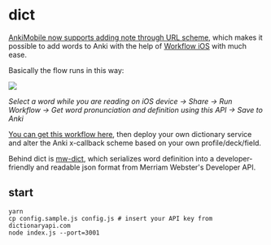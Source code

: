 # dict

[AnkiMobile now supports adding note through URL scheme](https://apps.ankiweb.net/docs/am-manual.html#url-schemes), which makes it possible to add words to Anki with the help of [Workflow iOS](https://workflow.is/) with much ease.

Basically the flow runs in this way:

![](http://7d9o0k.com1.z0.glb.clouddn.com/dict.jpg)

_Select a word while you are reading on iOS device -> Share -> Run Workflow -> Get word pronunciation and definition using this API -> Save to Anki_

[You can get this workflow here](https://workflow.is/workflows/6a9aa8f662c54ade9c43b7752f3c42b1), then deploy your own dictionary service and alter the Anki x-callback scheme based on your own profile/deck/field.

Behind dict is [mw-dict](https://github.com/NdYAG/mw-dict), which serializes word definition into a developer-friendly and readable json format from Merriam Webster's Developer API.

## start

```shell
yarn
cp config.sample.js config.js # insert your API key from dictionaryapi.com
node index.js --port=3001
```